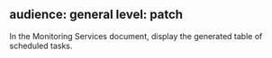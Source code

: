 audience: general
level: patch
---
In the Monitoring Services document, display the generated table of scheduled tasks.

